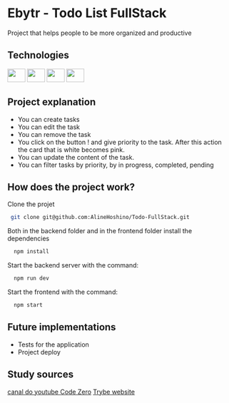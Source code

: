 # Ebytr - Todo List FullStack

Project that helps people to be more organized and productive

## Technologies
<img  height="30" width="40" src="https://cdn.jsdelivr.net/gh/devicons/devicon/icons/mongodb/mongodb-original.svg" />
<img  height="30" width="40"src="https://cdn.jsdelivr.net/gh/devicons/devicon/icons/express/express-original-wordmark.svg" />
<img  height="30" width="40" src="https://cdn.jsdelivr.net/gh/devicons/devicon/icons/react/react-original.svg" />
<img  height="30" width="40" src="https://cdn.jsdelivr.net/gh/devicons/devicon/icons/nodejs/nodejs-original.svg" />

## Project explanation

- You can create tasks
- You can edit the task
- You can remove the task
- You click on the button ! and give priority to the task. After this action the card that is white becomes pink.
- You can update the content of the task.
- You can filter tasks by priority, by in progress, completed, pending

## How does the project work?

Clone the projet
          
 ```bash
  git clone git@github.com:AlineHoshino/Todo-FullStack.git
```         

Both in the backend folder and in the frontend folder install the dependencies

```bash
  npm install
```  
Start the backend server with the command:
```bash
  npm run dev
```  
Start the frontend with the command:
```bash
  npm start
```    
## Future implementations

- Tests for the application
- Project deploy
          
 ## Study sources

 [canal do youtube Code Zero](https://www.youtube.com/watch?v=BrHHZ_bmzrk&list=PL0QN_lbTofYcw7bzm8y-l2BMslKfMfNgr&index=8)
 [Trybe website](https://www.betrybe.com/)
 
